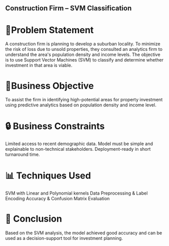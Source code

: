 ## Construction Firm – SVM Classification
# 📌Problem Statement
A construction firm is planning to develop a suburban locality. To minimize the risk of loss due to unsold properties, they consulted an analytics firm to understand the area's population density and income levels. The objective is to use Support Vector Machines (SVM) to classify and determine whether investment in that area is viable.

# 🎯Business Objective
To assist the firm in identifying high-potential areas for property investment using predictive analytics based on population density and income level.

# 🔒 Business Constraints
Limited access to recent demographic data.
Model must be simple and explainable to non-technical stakeholders.
Deployment-ready in short turnaround time.

# 📊 Techniques Used
SVM with Linear and Polynomial kernels
Data Preprocessing & Label Encoding
Accuracy & Confusion Matrix Evaluation

# 📌 Conclusion
Based on the SVM analysis, the model achieved good accuracy and can be used as a decision-support tool for investment planning.
